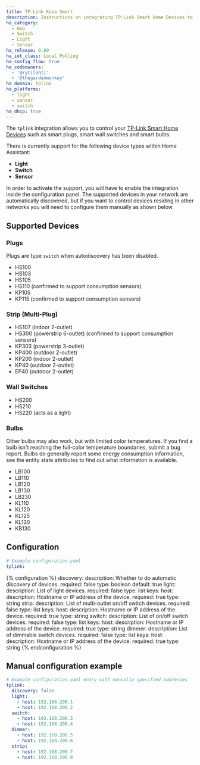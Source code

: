 ```yaml
---
title: TP-Link Kasa Smart
description: Instructions on integrating TP-Link Smart Home Devices to Home Assistant.
ha_category:
  - Hub
  - Switch
  - Light
  - Sensor
ha_release: 0.89
ha_iot_class: Local Polling
ha_config_flow: true
ha_codeowners:
  - '@rytilahti'
  - '@thegardenmonkey'
ha_domain: tplink
ha_platforms:
  - light
  - sensor
  - switch
ha_dhcp: true
---
```


The `tplink` integration allows you to control your [TP-Link Smart Home Devices](https://www.tp-link.com/kasa-smart/) such as smart plugs, smart wall switches and smart bulbs.

There is currently support for the following device types within Home Assistant:

- **Light**
- **Switch**
- **Sensor**

In order to activate the support, you will have to enable the integration inside the configuration panel.
The supported devices in your network are automatically discovered, but if you want to control devices residing in other networks you will need to configure them manually as shown below.

## Supported Devices
### Plugs

Plugs are type `switch` when autodiscovery has been disabled.

- HS100
- HS103
- HS105
- HS110 (confirmed to support consumption sensors)
- KP105
- KP115 (confirmed to support consumption sensors)

### Strip (Multi-Plug)

- HS107 (indoor 2-outlet)
- HS300 (powerstrip 6-outlet) (confirmed to support consumption sensors)
- KP303 (powerstrip 3-outlet)
- KP400 (outdoor 2-outlet)
- KP200 (indoor 2-outlet)
- KP40 (outdoor 2-outlet)
- EP40 (outdoor 2-outlet)

### Wall Switches

- HS200
- HS210
- HS220 (acts as a light)

### Bulbs

Other bulbs may also work, but with limited color temperatures. If you find a bulb isn't reaching the full-color temperature boundaries, submit a bug report. Bulbs do generally report some energy consumption information, see the entity state attributes to find out what information is available.

- LB100
- LB110
- LB120
- LB130
- LB230
- KL110
- KL120
- KL125
- KL130
- KB130

## Configuration

```yaml
# Example configuration.yaml
tplink:
```

{% configuration %}
discovery:
  description: Whether to do automatic discovery of devices.
  required: false
  type: boolean
  default: true
light:
  description: List of light devices.
  required: false
  type: list
  keys:
    host:
      description: Hostname or IP address of the device.
      required: true
      type: string
strip:
  description: List of multi-outlet on/off switch devices.
  required: false
  type: list
  keys:
    host:
      description: Hostname or IP address of the device.
      required: true
      type: string
switch:
  description: List of on/off switch devices.
  required: false
  type: list
  keys:
    host:
      description: Hostname or IP address of the device.
      required: true
      type: string
dimmer:
  description: List of dimmable switch devices.
  required: false
  type: list
  keys:
    host:
      description: Hostname or IP address of the device.
      required: true
      type: string
{% endconfiguration %}

## Manual configuration example

```yaml
# Example configuration.yaml entry with manually specified addresses
tplink:
  discovery: false
  light:
    - host: 192.168.200.1
    - host: 192.168.200.2
  switch:
    - host: 192.168.200.3
    - host: 192.168.200.4
  dimmer:
    - host: 192.168.200.5
    - host: 192.168.200.6
  strip:
    - host: 192.168.200.7
    - host: 192.168.200.8
```
